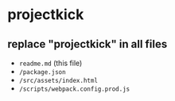 # projectkick

## replace "projectkick" in all files
* `readme.md` (this file)
* `/package.json`
* `/src/assets/index.html`
* `/scripts/webpack.config.prod.js`

